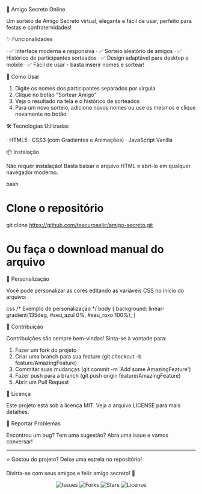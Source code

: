 🎄 Amigo Secreto Online

Um sorteio de Amigo Secreto virtual, elegante e fácil de usar, perfeito para festas e confraternidades!

✨ Funcionalidades

· ✅ Interface moderna e responsiva
· ✅ Sorteio aleatório de amigos
· ✅ Histórico de participantes sorteados
· ✅ Design adaptável para desktop e mobile
· ✅ Fácil de usar - basta inserir nomes e sortear!

🚀 Como Usar

1. Digite os nomes dos participantes separados por vírgula
2. Clique no botão "Sortear Amigo"
3. Veja o resultado na tela e o histórico de sorteados
4. Para um novo sorteio, adicione novos nomes ou use os mesmos e clique novamente no botão

🛠 Tecnologias Utilizadas

· HTML5
· CSS3 (com Gradientes e Animações)
· JavaScript Vanilla

📦 Instalação

Não requer instalação! Basta baixar o arquivo HTML e abri-lo em qualquer navegador moderno.

bash
# Clone o repositório
git clone https://github.com/tesouroselic/amigo-secreto.git

# Ou faça o download manual do arquivo


🎨 Personalização

Você pode personalizar as cores editando as variáveis CSS no início do arquivo:

css
/* Exemplo de personalização */
body {
  background: linear-gradient(135deg, #seu_azul 0%, #seu_roxo 100%);
}


🤝 Contribuição

Contribuições são sempre bem-vindas! Sinta-se à vontade para:

1. Fazer um fork do projeto
2. Criar uma branch para sua feature (git checkout -b feature/AmazingFeature)
3. Commitar suas mudanças (git commit -m 'Add some AmazingFeature')
4. Fazer push para a branch (git push origin feature/AmazingFeature)
5. Abrir um Pull Request


📄 Licença

Este projeto está sob a licença MIT. Veja o arquivo LICENSE para mais detalhes.

🐛 Reportar Problemas

Encontrou um bug? Tem uma sugestão? Abra uma issue e vamos conversar!

---

⭐ Gostou do projeto? Deixe uma estrela no repositório!

Divirta-se com seus amigos e feliz amigo secreto! 🎁

<div align="center">
  <img src="https://img.shields.io/github/issues/seu-usuario/amigo-secreto" alt="Issues">
  <img src="https://img.shields.io/github/forks/seu-usuario/amigo-secreto" alt="Forks">
  <img src="https://img.shields.io/github/stars/seu-usuario/amigo-secreto" alt="Stars">
  <img src="https://img.shields.io/github/license/seu-usuario/amigo-secreto" alt="License">
</div>
